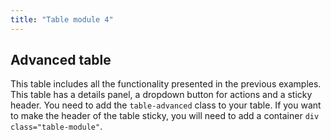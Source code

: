```yaml
---
title: "Table module 4"
---
```



## Advanced table

This table includes all the functionality presented in the previous examples. This table has a details panel, a dropdown button for actions and a sticky header.
You need to add the `table-advanced` class to your table. If you want to make the header of the table sticky, you will need to add a container `div class="table-module"`.


